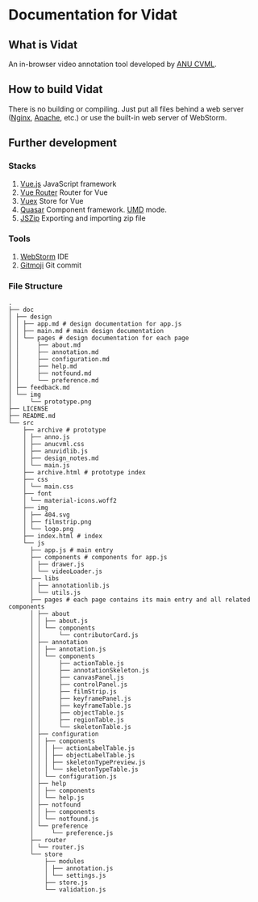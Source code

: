 # Documentation for Vidat

## What is Vidat

An in-browser video annotation tool developed by [ANU CVML](https://github.com/anucvml).

## How to build Vidat

There is no building or compiling. Just put all files behind a web server ([Nginx](http://nginx.org/), [Apache](http://httpd.apache.org/), etc.) or use the built-in web server of WebStorm.

## Further development

### Stacks

1. [Vue.js](https://vuejs.org/) JavaScript framework
2. [Vue Router](https://router.vuejs.org/) Router for Vue
3. [Vuex](https://vuex.vuejs.org/) Store for Vue
4. [Quasar](https://quasar.dev/) Component framework. [UMD](https://quasar.dev/start/umd) mode.
5. [JSZip](https://stuk.github.io/jszip/) Exporting and importing zip file

### Tools

1. [WebStorm](https://www.jetbrains.com/webstorm/) IDE
2. [Gitmoji](https://github.com/carloscuesta/gitmoji) Git commit

### File Structure

```
.
├── doc
│ ├── design
│ │ ├── app.md # design documentation for app.js
│ │ ├── main.md # main design documentation
│ │ └── pages # design documentation for each page
│ │     ├── about.md
│ │     ├── annotation.md
│ │     ├── configuration.md
│ │     ├── help.md
│ │     ├── notfound.md
│ │     └── preference.md
│ ├── feedback.md
│ └── img
│     └── prototype.png
├── LICENSE
├── README.md
└── src
    ├── archive # prototype
    │ ├── anno.js
    │ ├── anucvml.css
    │ ├── anuvidlib.js
    │ ├── design_notes.md
    │ └── main.js
    ├── archive.html # prototype index
    ├── css
    │ └── main.css
    ├── font
    │ └── material-icons.woff2
    ├── img
    │ ├── 404.svg
    │ ├── filmstrip.png
    │ └── logo.png
    ├── index.html # index
    └── js
      ├── app.js # main entry
      ├── components # components for app.js
      │ ├── drawer.js
      │ └── videoLoader.js
      ├── libs
      │ ├── annotationlib.js
      │ └── utils.js
      ├── pages # each page contains its main entry and all related components
      │ ├── about
      │ │ ├── about.js
      │ │ └── components
      │ │     └── contributorCard.js
      │ ├── annotation
      │ │ ├── annotation.js
      │ │ └── components
      │ │     ├── actionTable.js
      │ │     ├── annotationSkeleton.js
      │ │     ├── canvasPanel.js
      │ │     ├── controlPanel.js
      │ │     ├── filmStrip.js
      │ │     ├── keyframePanel.js
      │ │     ├── keyframeTable.js
      │ │     ├── objectTable.js
      │ │     ├── regionTable.js
      │ │     └── skeletonTable.js
      │ ├── configuration
      │ │ ├── components
      │ │ │ ├── actionLabelTable.js
      │ │ │ ├── objectLabelTable.js
      │ │ │ ├── skeletonTypePreview.js
      │ │ │ └── skeletonTypeTable.js
      │ │ └── configuration.js
      │ ├── help
      │ │ ├── components
      │ │ └── help.js
      │ ├── notfound
      │ │ ├── components
      │ │ └── notfound.js
      │ └── preference
      │     └── preference.js
      ├── router
      │ └── router.js
      └── store
          ├── modules
          │ ├── annotation.js
          │ └── settings.js
          ├── store.js
          └── validation.js
```
